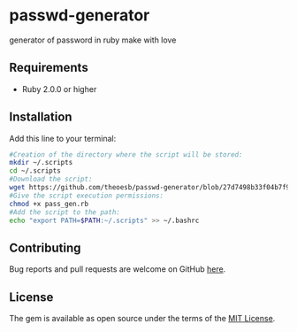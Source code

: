 # passwd-generator
generator of password in ruby make with love

## Requirements

* Ruby 2.0.0 or higher

## Installation

Add this line to your terminal:

```bash
#Creation of the directory where the script will be stored:
mkdir ~/.scripts
cd ~/.scripts
#Download the script:
wget https://github.com/theoesb/passwd-generator/blob/27d7498b33f04b7f9317fffdce73ed1a1facbbea/pass_gen.rb
#Give the script execution permissions:
chmod +x pass_gen.rb
#Add the script to the path:
echo "export PATH=$PATH:~/.scripts" >> ~/.bashrc
```

## Contributing

Bug reports and pull requests are welcome on GitHub <a href="https://github.com/theoesb/passwd-generator.git">here</a>.

## License

The gem is available as open source under the terms of the [MIT License](http://opensource.org/licenses/MIT).
